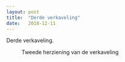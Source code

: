 ```yaml
---
layout: post
title:  "Derde verkaveling"
date:   2018-12-11
---
```


<p class="intro"><span class="dropcap">D</span>erde verkaveling.</p>

<figure>
	<img src="{{ '/assets/img/verkaveling-plan3.jpg' | prepend: site.baseurl }}" alt=""> 
	<figcaption>Tweede herziening van de verkaveling</figcaption>
</figure>


